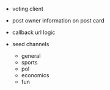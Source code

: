 - voting client 
- post owner information on post card
- callback url logic

-   seed channels
    -   general
    -   sports
    -   pol
    -   economics
    -   fun
